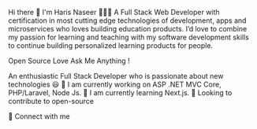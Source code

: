 Hi there 👋
I'm Haris Naseer 👨🏻‍💻
A Full Stack Web Developer with certification in most cutting edge technologies of development, apps and microservices who loves building education products. I’d love to combine my passion for learning and teaching with my software development skills to continue building personalized learning products for people.


Open Source Love Ask Me Anything !

An enthusiastic Full Stack Developer who is passionate about new technologies 😃
🔭 I am currently working on ASP .NET MVC Core, PHP/Laravel, Node Js.
🌱 I am currently learning Next.js.
💫 Looking to contribute to open-source

🤝 Connect with me

